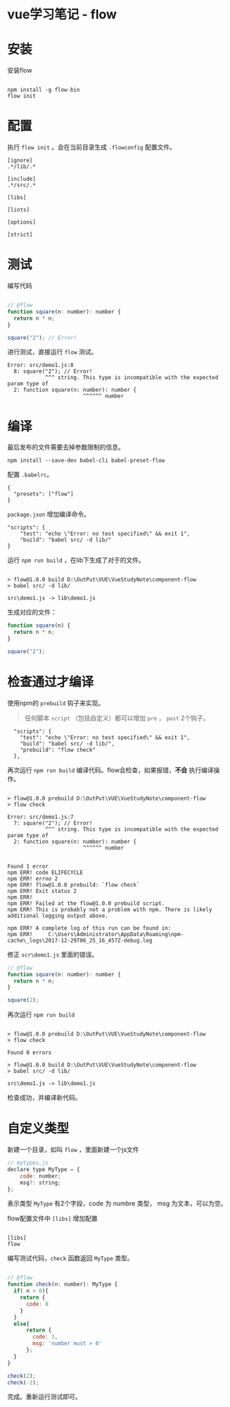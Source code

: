 # vue学习笔记 - flow

# 安装

安装flow

```

npm install -g flow-bin
flow init

```

# 配置

执行 `flow init` 。会在当前目录生成 `.flowconfig` 配置文件。

```
[ignore]
.*/lib/.*

[include]
.*/src/.*

[libs]

[lints]

[options]

[strict]

```

# 测试

编写代码
```JavaScript

// @flow
function square(n: number): number {
  return n * n;
}

square("2"); // Error!
```

进行测试，直接运行 `flow` 测试。

```
Error: src/demo1.js:8
  8: square("2"); // Error!
            ^^^ string. This type is incompatible with the expected param type of
  2: function square(n: number): number {
                        ^^^^^^ number
```

# 编译

最后发布的文件需要去掉参数限制的信息。

```
npm install --save-dev babel-cli babel-preset-flow
```

配置 `.babelrc`。

```
{
  "presets": ["flow"]
}
```

`package.json` 增加编译命令。

```
"scripts": {
    "test": "echo \"Error: no test specified\" && exit 1",
    "build": "babel src/ -d lib/"
}
```

运行 `npm run build` ，在lib下生成了对于的文件。


```

> flow@1.0.0 build D:\OutPut\VUE\VueStudyNote\component-flow
> babel src/ -d lib/

src\demo1.js -> lib\demo1.js
```

生成对应的文件：

```JavaScript
function square(n) {
  return n * n;
}

square("2"); 
```

# 检查通过才编译

使用npm的 `prebuild` 钩子来实现。

>任何脚本 `script` （包括自定义）都可以增加 `pre` ， `post` 2个钩子。

```
  "scripts": {
    "test": "echo \"Error: no test specified\" && exit 1",
    "build": "babel src/ -d lib/",
    "prebuild": "flow check"
  },
```

再次运行 `npm run build` 编译代码。flow会检查，如果报错，**不会** 执行编译操作。

```

> flow@1.0.0 prebuild D:\OutPut\VUE\VueStudyNote\component-flow
> flow check

Error: src/demo1.js:7
  7: square("2"); // Error!
            ^^^ string. This type is incompatible with the expected param type of
  2: function square(n: number): number {
                        ^^^^^^ number


Found 1 error
npm ERR! code ELIFECYCLE
npm ERR! errno 2
npm ERR! flow@1.0.0 prebuild: `flow check`
npm ERR! Exit status 2
npm ERR!
npm ERR! Failed at the flow@1.0.0 prebuild script.
npm ERR! This is probably not a problem with npm. There is likely additional logging output above.

npm ERR! A complete log of this run can be found in:
npm ERR!     C:\Users\Administrator\AppData\Roaming\npm-cache\_logs\2017-12-29T06_25_16_457Z-debug.log
```


修正 `scr\demo1.js` 里面的错误。

```JavaScript
// @flow
function square(n: number): number {
  return n * n;
}

square(2); 
```


再次运行 `npm run build`

```

> flow@1.0.0 prebuild D:\OutPut\VUE\VueStudyNote\component-flow
> flow check

Found 0 errors

> flow@1.0.0 build D:\OutPut\VUE\VueStudyNote\component-flow
> babel src/ -d lib/

src\demo1.js -> lib\demo1.js
```


检查成功，并编译新代码。

# 自定义类型

新建一个目录，如叫 `flow` ，里面新建一个js文件

```JavaScript
// mytypes.js
declare type MyType = {
    code: number;
    msg?: string;
};

```

表示类型 `MyType` 有2个字段，code 为 numbre 类型， msg 为文本，可以为空。


flow配置文件中 `[libs]` 增加配置

```

[libs]
flow

```

编写测试代码，`check` 函数返回 `MyType` 类型。

```JavaScript

// @flow
function check(n: number): MyType {
  if( n > 0){
    return {
      code: 0
    }
  }
  else{
      return {
        code: 1,
        msg: 'number must > 0'
      };
  }
}

check(2); 
check(-2); 
```

完成。重新运行测试即可。
